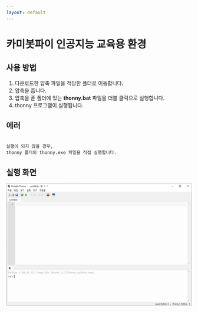 ```yaml
---
layout: default
---
```


# 카미봇파이 인공지능 교육용 환경
## 사용 방법

1.  다운로드한 압축 파일을 적당한 폴더로 이동합니다.
2.  압축을 풉니다.
3.  압축을 푼 폴더에 있는 **thonny.bat** 파일을 더블 클릭으로 실행합니다.
4.  thonny 프로그램이 실행됩니다.

## 에러
```

실행이 되지 않을 경우,
thonny 폴더의 thonny.exe 파일을 직접 실행합니다.

```

## 실행 화면 

![Octocat](/assets/img/thonny.png)


